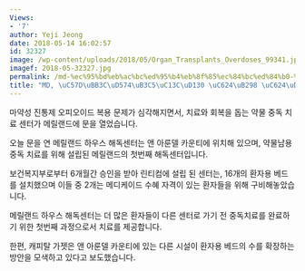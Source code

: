 ```yaml
---
Views:
- '7'
author: Yeji Jeong
date: 2018-05-14 16:02:57
id: 32327
image: /wp-content/uploads/2018/05/Organ_Transplants_Overdoses_99341.jpg
imagef: 2018-05-32327.jpg
permalink: /md-%ec%95%bd%eb%ac%bc%ed%95%b4%eb%8f%85%ec%84%bc%ed%84%b0-%ec%98%a4%eb%8a%98-%ec%98%a4%ed%94%88/
title: "MD, \uC57D\uBB3C\uD574\uB3C5\uC13C\uD130 \uC624\uB298 \uC624\uD508"
---
```


마약성 진통제 오피오이드 복용 문제가 심각해지면서, 치료와 회복을 돕는 약물 중독 치료 센터가 메릴랜드에 문을 열었습니다.

오늘 문을 연 메릴랜드 하우스 해독센터는 앤 아룬델 카운티에 위치해 있으며, 약물남용 중독 치료를 위해 설립된 메릴랜드의 첫번째 해독센터입니다.

보건복지부로부터 6개월간 승인을 받아 린티컴에 설립 된 센터는, 16개의 환자용 베드를 설치했으며 이들 중 2개는 메디케이드 수혜 자격이 있는 환자들을 위해 구비해놓았습니다.

메릴랜드 하우스 해독센터는 더 많은 환자들이 다른 센터로 가기 전 중독치료를 완료하기 위한 첫번째 과정으로서 치료를 제공합니다.

한편, 캐피탈 가젯은 앤 아룬델 카운티에 있는 다른 시설이 환자용 베드의 수를 확장하는 방안을 모색하고 있다고 보도했습니다.